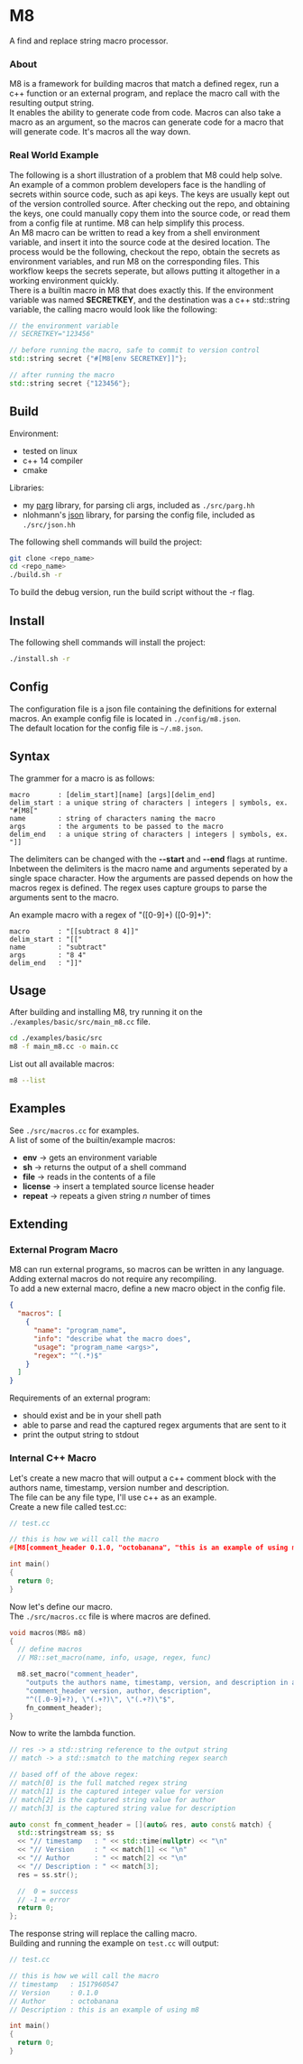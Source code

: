 # M8
A find and replace string macro processor.  

### About
M8 is a framework for building macros that match a defined regex, run a c++ function or an external program, and replace the macro call with the resulting output string.  
It enables the ability to generate code from code. Macros can also take a macro as an argument, so the macros can generate code for a macro that will generate code. It's macros all the way down.  

### Real World Example
The following is a short illustration of a problem that M8 could help solve.  
An example of a common problem developers face is the handling of secrets within source code, such as api keys. The keys are usually kept out of the version controlled source. After checking out the repo, and obtaining the keys, one could manually copy them into the source code, or read them from a config file at runtime. M8 can help simplify this process.  
An M8 macro can be written to read a key from a shell environment variable, and insert it into the source code at the desired location. The process would be the following, checkout the repo, obtain the secrets as environment variables, and run M8 on the corresponding files. This workflow keeps the secrets seperate, but allows putting it altogether in a working environment quickly.  
There is a builtin macro in M8 that does exactly this. If the environment variable was named __SECRETKEY__, and the destination was a c++ std::string variable, the calling macro would look like the following:  
```cpp
// the environment variable
// SECRETKEY="123456"

// before running the macro, safe to commit to version control
std::string secret {"#[M8[env SECRETKEY]]"};

// after running the macro
std::string secret {"123456"};
```

## Build
Environment:  
* tested on linux
* c++ 14 compiler
* cmake

Libraries:  
* my [parg](https://github.com/octobanana/parg) library, for parsing cli args, included as `./src/parg.hh`
* nlohmann's [json](https://github.com/nlohmann/json) library, for parsing the config file, included as `./src/json.hh`

The following shell commands will build the project:  
```bash
git clone <repo_name>
cd <repo_name>
./build.sh -r
```
To build the debug version, run the build script without the -r flag.  

## Install
The following shell commands will install the project:  
```bash
./install.sh -r
```

## Config
The configuration file is a json file containing the definitions for external macros. An example config file is located in `./config/m8.json`.  
The default location for the config file is `~/.m8.json`.  

## Syntax
The grammer for a macro is as follows:  
```
macro       : [delim_start][name] [args][delim_end]
delim_start : a unique string of characters | integers | symbols, ex. "#[M8["
name        : string of characters naming the macro
args        : the arguments to be passed to the macro
delim_end   : a unique string of characters | integers | symbols, ex. "]]
```

The delimiters can be changed with the __--start__ and __--end__ flags at runtime.  
Inbetween the delimiters is the macro name and arguments seperated by a single space character. How the arguments are passed depends on how the macros regex is defined. The regex uses capture groups to parse the arguments sent to the macro.  

An example macro with a regex of "([0-9]+) ([0-9]+)":  
```
macro       : "[[subtract 8 4]]"
delim_start : "[["
name        : "subtract"
args        : "8 4"
delim_end   : "]]"
```

## Usage
After building and installing M8, try running it on the `./examples/basic/src/main_m8.cc` file.  
```bash
cd ./examples/basic/src
m8 -f main_m8.cc -o main.cc
```

List out all available macros:  
```bash
m8 --list
```

## Examples
See `./src/macros.cc` for examples.  
A list of some of the builtin/example macros:  
* __env__ -> gets an environment variable
* __sh__ -> returns the output of a shell command
* __file__ -> reads in the contents of a file
* __license__ -> insert a templated source license header
* __repeat__ -> repeats a given string _n_ number of times

## Extending

### External Program Macro
M8 can run external programs, so macros can be written in any language.  
Adding external macros do not require any recompiling.  
To add a new external macro, define a new macro object in the config file.  
```json
{
  "macros": [
    {
      "name": "program_name",
      "info": "describe what the macro does",
      "usage": "program_name <args>",
      "regex": "^(.*)$"
    }
  ]
}
```
Requirements of an external program:  
* should exist and be in your shell path
* able to parse and read the captured regex arguments that are sent to it
* print the output string to stdout

### Internal C++ Macro
Let's create a new macro that will output a c++ comment block with the authors name, timestamp, version number and description.  
The file can be any file type, I'll use c++ as an example.  
Create a new file called test.cc:  
```cpp
// test.cc

// this is how we will call the macro
#[M8[comment_header 0.1.0, "octobanana", "this is an example of using m8"]]

int main()
{
  return 0;
}
```

Now let's define our macro.  
The `./src/macros.cc` file is where macros are defined.  
```cpp
void macros(M8& m8)
{
  // define macros
  // M8::set_macro(name, info, usage, regex, func)

  m8.set_macro("comment_header",
    "outputs the authors name, timestamp, version, and description in a c++ comment block",
    "comment_header version, author, description",
    "^([.0-9]+?), \"(.+?)\", \"(.+?)\"$",
    fn_comment_header);
}
```

Now to write the lambda function.  
```cpp
// res -> a std::string reference to the output string
// match -> a std::smatch to the matching regex search

// based off of the above regex:
// match[0] is the full matched regex string
// match[1] is the captured integer value for version
// match[2] is the captured string value for author
// match[3] is the captured string value for description

auto const fn_comment_header = [](auto& res, auto const& match) {
  std::stringstream ss; ss
  << "// timestamp   : " << std::time(nullptr) << "\n"
  << "// Version     : " << match[1] << "\n"
  << "// Author      : " << match[2] << "\n"
  << "// Description : " << match[3];
  res = ss.str();

  //  0 = success
  // -1 = error
  return 0;
};
```

The response string will replace the calling macro.  
Building and running the example on `test.cc` will output:  
```cpp
// test.cc

// this is how we will call the macro
// timestamp   : 1517960547
// Version     : 0.1.0
// Author      : octobanana
// Description : this is an example of using m8

int main()
{
  return 0;
}
```
